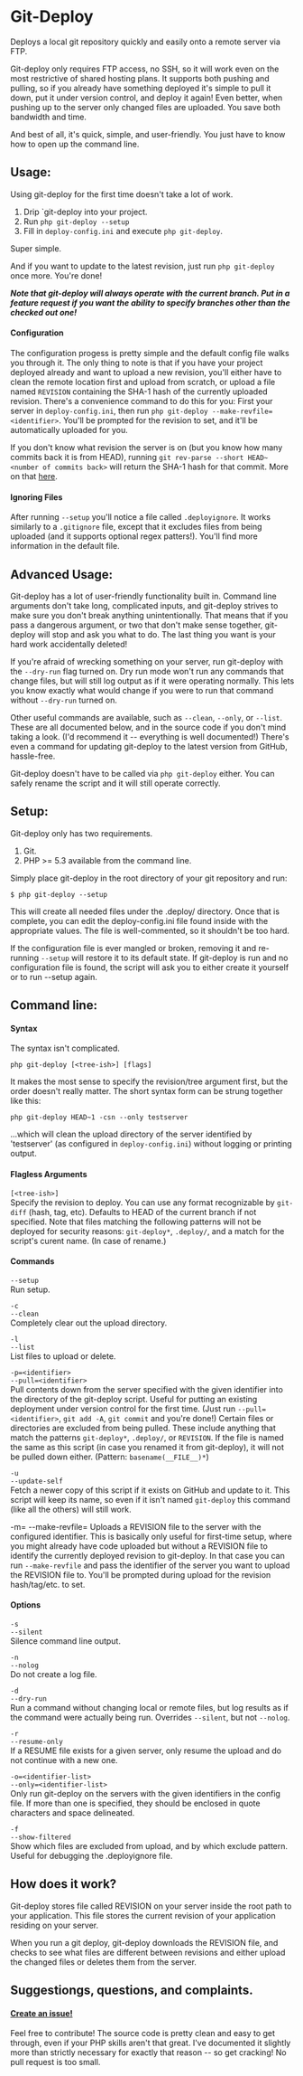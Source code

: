 Git-Deploy
==========
Deploys a local git repository quickly and easily onto a remote server via FTP.

Git-deploy only requires FTP access, no SSH, so it will work even on the most restrictive of shared hosting plans. It supports both pushing and pulling, so if you already have something deployed it's simple to pull it down, put it under version control, and deploy it again! Even better, when pushing up to the server only changed files are uploaded. You save both bandwidth and time.

And best of all, it's quick, simple, and user-friendly. You just have to know how to open up the command line.

Usage:
------
Using git-deploy for the first time doesn't take a lot of work.

1. Drip `git-deploy into your project.
2. Run `php git-deploy --setup`
3. Fill in `deploy-config.ini` and execute `php git-deploy`.

Super simple.

And if you want to update to the latest revision, just run `php git-deploy` once more. You're done!

__*Note that git-deploy will always operate with the current branch. Put in a feature request if you want the ability to specify branches other than the checked out one!*__

#### Configuration
The configuration progess is pretty simple and the default config file walks you through it. The only thing to note is that if you have your project deployed already and want to upload a new revision, you'll either have to clean the remote location first and upload from scratch, or upload a file named `REVISION` containing the SHA-1 hash of the currently uploaded revision. There's a convenience command to do this for you: First your server in `deploy-config.ini`, then run `php git-deploy --make-revfile=<identifier>`. You'll be prompted for the revision to set, and it'll be automatically uploaded for you.

If you don't know what revision the server is on (but you know how many commits back it is from HEAD), running `git rev-parse --short HEAD~<number of commits back>` will return the SHA-1 hash for that commit. More on that [here](http://git-scm.com/book/ch6-1.html).

#### Ignoring Files
After running `--setup` you'll notice a file called `.deployignore`. It works similarly to a `.gitignore` file, except that it excludes files from being uploaded (and it supports optional regex patters!). You'll find more information in the default file.

Advanced Usage:
---------------

Git-deploy has a lot of user-friendly functionality built in. Command line arguments don't take long, complicated inputs, and git-deploy strives to make sure you don't break anything unintentionally. That means that if you pass a dangerous argument, or two that don't make sense together, git-deploy will stop and ask you what to do. The last thing you want is your hard work accidentally deleted!

If you're afraid of wrecking something on your server, run git-deploy with the `--dry-run` flag turned on. Dry run mode won't run any commands that change files, but will still log output as if it were operating normally. This lets you know exactly what would change if you were to run that command without `--dry-run` turned on.

Other useful commands are available, such as `--clean`, `--only`, or `--list`. These are all documented below, and in the source code if you don't mind taking a look. (I'd recommend it -- everything is well documented!) There's even a command for updating git-deploy to the latest version from GitHub, hassle-free.

Git-deploy doesn't have to be called via `php git-deploy` either. You can safely rename the script and it will still operate correctly.

Setup:
------
Git-deploy only has two requirements.

1. Git.
2. PHP >= 5.3 available from the command line.

Simply place git-deploy in the root directory of your git repository and run:

`$ php git-deploy --setup`

This will create all needed files under the .deploy/ directory. Once that is complete, you can edit the deploy-config.ini file found inside with the appropriate values. The file is well-commented, so it shouldn't be too hard.

If the configuration file is ever mangled or broken, removing it and re-running `--setup` will restore it to its default state. If git-deploy is run and no configuration file is found, the script will ask you to either create it yourself or to run --setup again.

Command line:
-------------
#### Syntax
The syntax isn't complicated.

    php git-deploy [<tree-ish>] [flags]

It makes the most sense to specify the revision/tree argument first, but the order doesn't really matter. The short syntax form can be strung together like this:

    php git-deploy HEAD~1 -csn --only testserver

...which will clean the upload directory of the server identified by 'testserver' (as configured in `deploy-config.ini`) without logging or printing output.

#### Flagless Arguments

`[<tree-ish>]`  
Specify the revision to deploy. You can use any format recognizable by `git-diff` (hash, tag, etc). Defaults to HEAD of the current branch if not specified.  Note that files matching the following patterns will not be deployed for security reasons: `git-deploy*`, `.deploy/`, and a match for the script's curent name. (In case of rename.)

#### Commands
`--setup`  
Run setup.

`-c`  
`--clean`  
Completely clear out the upload directory.

`-l`  
`--list`  
List files to upload or delete.

`-p=<identifier>`  
`--pull=<identifier>`  
Pull contents down from the server specified with the given identifier into the directory of the git-deploy script. Useful for putting an existing deployment under version control for the first time. (Just run `--pull=<identifier>`, `git add -A`, `git commit` and you're done!) Certain files or directories are excluded from being pulled. These include anything that match the patterns `git-deploy*`, `.deploy/`, or `REVISION`. If the file is named the same as this script (in case you renamed it from git-deploy), it will not be pulled down either. (Pattern: `basename(__FILE__)*`)

`-u`  
`--update-self`  
Fetch a newer copy of this script if it exists on GitHub and update to it. This script will keep its name, so even if it isn't named `git-deploy` this command (like all the others) will still work.

-m=<identifier>
--make-revfile=<identifier>
Uploads a REVISION file to the server with the configured identifier. This is basically only useful for first-time setup, where you might already have code uploaded but without a REVISION file to identify the currently deployed revision to git-deploy. In that case you can run `--make-revfile` and pass the identifier of the server you want to upload the REVISION file to. You'll be prompted during upload for the revision hash/tag/etc. to set.


#### Options
`-s`  
`--silent`  
Silence command line output.

`-n`  
`--nolog`  
Do not create a log file.

`-d`  
`--dry-run`  
Run a command without changing local or remote files, but log results as if the command were actually being run.
Overrides `--silent`, but not `--nolog`.

`-r`  
`--resume-only`  
If a RESUME file exists for a given server, only resume the upload and do not continue with a new one.

`-o=<identifier-list>`  
`--only=<identifier-list>`  
Only run git-deploy on the servers with the given identifiers in the config file. If more than one is specified, they should be enclosed in quote characters and space delineated.

`-f`  
`--show-filtered`  
Show which files are excluded from upload, and by which exclude pattern. Useful for debugging the .deployignore file.

How does it work?
-----------------
Git-deploy stores file called REVISION on your server inside the root path to your application. This file stores the current revision of your application residing on your server.

When you run a git deploy, git-deploy downloads the REVISION file, and checks to see what files are different between revisions and either upload the changed files or deletes them from the server.

Suggestiongs, questions, and complaints.
----------------------------------------
#### [Create an issue!](https://github.com/ConnorKrammer/git-deploy-php/issues)

Feel free to contribute! The source code is pretty clean and easy to get through, even if your PHP skills aren't that great. I've documented it slightly more than strictly necessary for exactly that reason -- so get cracking! No pull request is too small.

